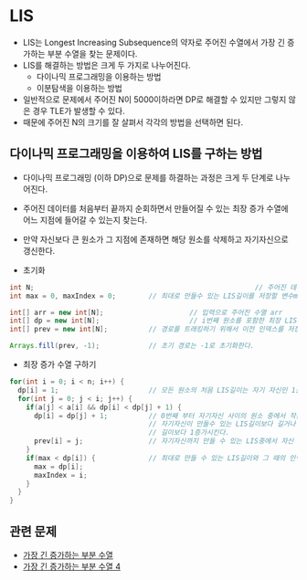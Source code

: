 # LIS



* LIS는 Longest Increasing Subsequence의 약자로 주어진 수열에서 가장 긴 증가하는 부분 수열을 찾는 문제이다. 
* LIS를 해결하는 방법은 크게 두 가지로 나누어진다.
  * 다이나믹 프로그래밍을 이용하는 방법
  * 이분탐색을 이용하는 방법
* 일반적으로 문제에서 주어진 N이 5000이하라면 DP로 해결할 수 있지만 그렇지 않은 경우 TLE가 발생할 수 있다.
* 때문에 주어진 N의 크기를 잘 살펴서 각각의 방법을 선택하면 된다.



## 다이나믹 프로그래밍을 이용하여 LIS를 구하는 방법



* 다이나믹 프로그래밍 (이하 DP)으로 문제를 하결하는 과정은 크게 두 단계로 나누어진다.
* 주어진 데이터를 처음부터 끝까지 순회하면서 만들어질 수 있는 최장 증가 수열에 어느 지점에 들어갈 수 있는지 찾는다.
* 만약 자신보다 큰 원소가 그 지점에 존재하면 해당 원소를 삭제하고 자기자신으로 갱신한다.



* 초기화

```java
int N; 														// 주어진 데이터의 크기 
int max = 0, maxIndex = 0;        // 최대로 만들수 있는 LIS길이를 저장할 변수max와 해당 원소의 index를 저장할 maxIndex

int[] arr = new int[N]; 					// 입력으로 주어진 수열 arr
int[] dp = new int[N];						// i번째 원소를 포함한 최장 LIS 길이를 저장할 배열 
int[] prev = new int[N];          // 경로를 트래킹하기 위해서 이전 인덱스를 저장하는 배열

Arrays.fill(prev, -1);            // 초기 경로는 -1로 초기화한다.

```



* 최장 증가 수열 구하기 

```java
for(int i = 0; i < n; i++) {
  dp[i] = 1;                      // 모든 원소의 처음 LIS길이는 자기 자신인 1을 나타낸다.
  for(int j = 0; j < i; j++) {
    if(a[j] < a[i] && dp[i] < dp[j] + 1) {
      dp[i] = dp[j] + 1;          // 0번째 부터 자기자신 사이의 원소 중에서 작은 원소가 존재하고 해당 원소가 만들 수 있는 LIS 길이가
                                  // 자기자신이 만들수 있는 LIS길이보다 길거나 같은 경우 자기자신의 LIS길이를 해당 원소의 LIS
                                  // 길이보다 1증가시킨다.
      prev[i] = j;                // 자기자신까지 만들 수 있는 LIS중에서 자신 이전의 원소를 자신보다 작은 원소로 초기화 한다.
    }
    if(max < dp[i]) {             // 최대로 만들 수 있는 LIS길이와 그 때의 인덱스를 갱신한다.
      max = dp[i];
      maxIndex = i;
    }
  }
}
```



## 관련 문제

* [가장 긴 증가하는 부분 수열](https://www.acmicpc.net/problem/11053)
* [가장 긴 증가하는 부분 수열 4](https://www.acmicpc.net/problem/14002)
